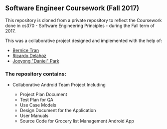 ## Software Engineer Coursework (Fall 2017)
This repository is cloned from a private repository to reflect the Coursework done in cs370 - Software Engineering Principles - during the Fall term of 2017.

This was a collaborative project designed and implemented with the help of:

- [Bernice Tran](https://github.com/BerniceTran "Bernice's Github Profile")
- [Ricardo Delahoz](https://github.com/delahozric "Ricardo's Github Profile")
- [Jooyong "Daniel" Park](https://github.com/jdapark "Daniels's Github Profile")

### The repository contains:

 - Collaborative Android Team Project Including
 
    - Project Plan Document
    - Test Plan for QA
    - Use Case Models
    - Design Document for the Application
    - User Manuals
    - Source Code for Grocery list Management Android App
